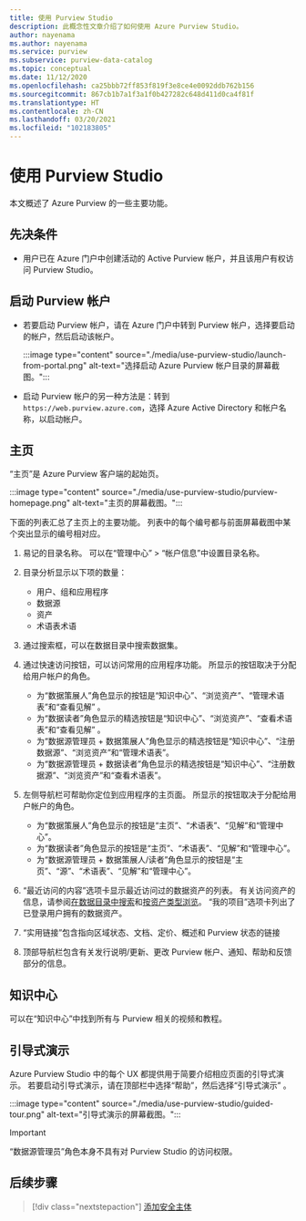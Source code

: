 ```yaml
---
title: 使用 Purview Studio
description: 此概念性文章介绍了如何使用 Azure Purview Studio。
author: nayenama
ms.author: nayenama
ms.service: purview
ms.subservice: purview-data-catalog
ms.topic: conceptual
ms.date: 11/12/2020
ms.openlocfilehash: ca25bbb72ff853f819f3e8ce4e0092ddb762b156
ms.sourcegitcommit: 867cb1b7a1f3a1f0b427282c648d411d0ca4f81f
ms.translationtype: HT
ms.contentlocale: zh-CN
ms.lasthandoff: 03/20/2021
ms.locfileid: "102183805"
---
```

# <a name="use-purview-studio"></a>使用 Purview Studio

本文概述了 Azure Purview 的一些主要功能。

## <a name="prerequisites"></a>先决条件

* 用户已在 Azure 门户中创建活动的 Active Purview 帐户，并且该用户有权访问 Purview Studio。

## <a name="launch-purview-account"></a>启动 Purview 帐户

* 若要启动 Purview 帐户，请在 Azure 门户中转到 Purview 帐户，选择要启动的帐户，然后启动该帐户。

   :::image type="content" source="./media/use-purview-studio/launch-from-portal.png" alt-text="选择启动 Azure Purview 帐户目录的屏幕截图。":::

* 启动 Purview 帐户的另一种方法是：转到 `https://web.purview.azure.com`，选择 Azure Active Directory 和帐户名称，以启动帐户。

## <a name="home-page"></a>主页

“主页”是 Azure Purview 客户端的起始页。

 :::image type="content" source="./media/use-purview-studio/purview-homepage.png" alt-text="主页的屏幕截图。":::

下面的列表汇总了主页上的主要功能。 列表中的每个编号都与前面屏幕截图中某个突出显示的编号相对应。

1. 易记的目录名称。 可以在“管理中心” > “帐户信息”中设置目录名称。

2. 目录分析显示以下项的数量：
    - 用户、组和应用程序
    - 数据源
    - 资产
    - 术语表术语

3. 通过搜索框，可以在数据目录中搜索数据集。

4. 通过快速访问按钮，可以访问常用的应用程序功能。 所显示的按钮取决于分配给用户帐户的角色。

    - 为“数据策展人”角色显示的按钮是“知识中心”、“浏览资产”、“管理术语表”和“查看见解”   。
    - 为“数据读者”角色显示的精选按钮是“知识中心”、“浏览资产”、“查看术语表”和“查看见解”   。
    - 为“数据源管理员 + 数据策展人”角色显示的精选按钮是“知识中心”、“注册数据源”、“浏览资产”和“管理术语表”。    
    - 为“数据源管理员 + 数据读者”角色显示的精选按钮是“知识中心”、“注册数据源”、“浏览资产”和“查看术语表”。    

5. 左侧导航栏可帮助你定位到应用程序的主页面。 所显示的按钮取决于分配给用户帐户的角色。

    - 为“数据策展人”角色显示的按钮是“主页”、“术语表”、“见解”和“管理中心”。   
    - 为“数据读者”角色显示的按钮是“主页”、“术语表”、“见解”和“管理中心”。   
    - 为“数据源管理员 + 数据策展人/读者”角色显示的按钮是“主页”、“源”、“术语表”、“见解”和“管理中心”。     
  
6. “最近访问的内容”选项卡显示最近访问过的数据资产的列表。 有关访问资产的信息，请参阅[在数据目录中搜索](how-to-search-catalog.md)和[按资产类型浏览](how-to-browse-catalog.md#browse-experience)。  “我的项目”选项卡列出了已登录用户拥有的数据资产。
7. “实用链接”包含指向区域状态、文档、定价、概述和 Purview 状态的链接
8. 顶部导航栏包含有关发行说明/更新、更改 Purview 帐户、通知、帮助和反馈部分的信息。

## <a name="knowledge-center"></a>知识中心

可以在“知识中心”中找到所有与 Purview 相关的视频和教程。

## <a name="guided-tours"></a>引导式演示

Azure Purview Studio 中的每个 UX 都提供用于简要介绍相应页面的引导式演示。 若要启动引导式演示，请在顶部栏中选择“帮助”，然后选择“引导式演示” 。

:::image type="content" source="./media/use-purview-studio/guided-tour.png" alt-text="引导式演示的屏幕截图。":::

> [!Important]
   > “数据源管理员”角色本身不具有对 Purview Studio 的访问权限。

## <a name="next-steps"></a>后续步骤

> [!div class="nextstepaction"]
> [添加安全主体](tutorial-scan-data.md)
